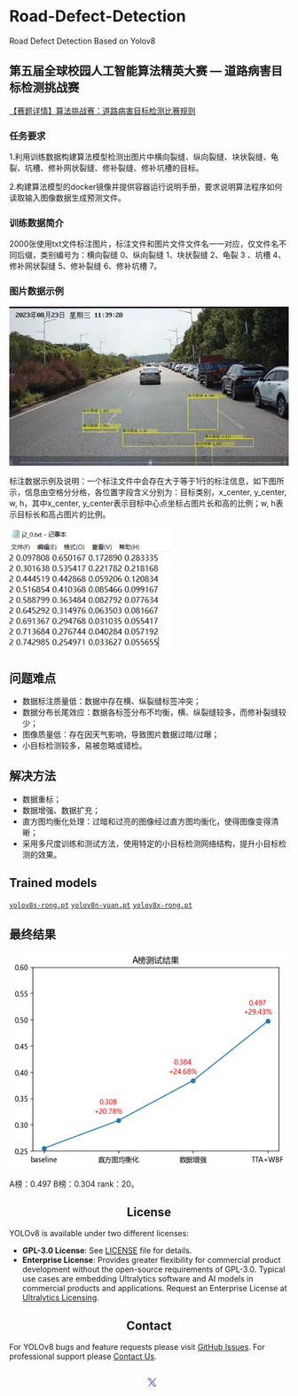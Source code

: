 # Road-Defect-Detection
Road Defect Detection Based on Yolov8

## 第五届全球校园人工智能算法精英大赛 — 道路病害目标检测挑战赛

[【赛题详情】算法挑战赛：道路病害目标检测比赛规则](https://www.saikr.com/c/nd/15206)

### 任务要求

1.利用训练数据构建算法模型检测出图片中横向裂缝、纵向裂缝、块状裂缝、龟裂、坑槽、修补网状裂缝、修补裂缝、修补坑槽的目标。

2.构建算法模型的docker镜像并提供容器运行说明手册，要求说明算法程序如何读取输入图像数据生成预测文件。


### 训练数据简介

2000张使用txt文件标注图片，标注文件和图片文件文件名一一对应，仅文件名不同后缀，类别编号为：横向裂缝 0、纵向裂缝 1、块状裂缝 2、龟裂 3 、坑槽 4、修补网状裂缝 5、修补裂缝 6、修补坑槽 7。


### 图片数据示例

![Sample Image](examples/sample1.png)

标注数据示例及说明：一个标注文件中会存在大于等于1行的标注信息，如下图所示，信息由空格分分格，各位置字段含义分别为：目标类别，x_center, y_center, w, h，其中x_center, y_center表示目标中心点坐标占图片长和高的比例；w, h表示目标长和高占图片的比例。

![Sample Image](examples/label1.png)



## 问题难点

- 数据标注质量低：数据中存在横、纵裂缝标签冲突；
- 数据分布长尾效应：数据各标签分布不均衡，横、纵裂缝较多，而修补裂缝较少；
- 图像质量低：存在因天气影响，导致图片数据过暗/过曝；
- 小目标检测较多，易被忽略或错检。

## 解决方法

- 数据重标；
- 数据增强、数据扩充；
- 直方图均衡化处理：过暗和过亮的图像经过直方图均衡化，使得图像变得清晰；
- 采用多尺度训练和测试方法，使用特定的小目标检测网络结构，提升小目标检测的效果。

## Trained models

[`yolov8s-rong.pt`](https://github.com/LiaoKyle/Road-Defect-Detection/releases/download/YOLOv8-rdd/yolov8s-rong.pt)
[`yolov8n-yuan.pt`](https://github.com/LiaoKyle/Road-Defect-Detection/releases/download/YOLOv8-rdd/yolov8n_yuan.pt)
[`yolov8x-rong.pt`](https://github.com/LiaoKyle/Road-Defect-Detection/releases/download/YOLOv8-rdd/yolov8x-rong.pt)

## 最终结果

![Sample Image](examples/result1.png)

A榜：0.497 B榜：0.304 rank：20。

## <div align="center">License</div>

YOLOv8 is available under two different licenses:

- **GPL-3.0 License**: See [LICENSE](https://github.com/ultralytics/ultralytics/blob/main/LICENSE) file for details.
- **Enterprise License**: Provides greater flexibility for commercial product development without the open-source
  requirements of GPL-3.0. Typical use cases are embedding Ultralytics software and AI models in commercial products and
  applications. Request an Enterprise License at [Ultralytics Licensing](https://ultralytics.com/license).

## <div align="center">Contact</div>

For YOLOv8 bugs and feature requests please visit [GitHub Issues](https://github.com/ultralytics/ultralytics/issues).
For professional support please [Contact Us](https://ultralytics.com/contact).

<br>
<div align="center">
  <a href="https://github.com/ultralytics" style="text-decoration:none;">
    <img src="https://github.com/ultralytics/assets/raw/main/social/logo-social-github.png" width="3%" alt="" /></a>
  <img src="https://github.com/ultralytics/assets/raw/main/social/logo-transparent.png" width="3%" alt="" />
  <a href="https://www.linkedin.com/company/ultralytics" style="text-decoration:none;">
    <img src="https://github.com/ultralytics/assets/raw/main/social/logo-social-linkedin.png" width="3%" alt="" /></a>
  <img src="https://github.com/ultralytics/assets/raw/main/social/logo-transparent.png" width="3%" alt="" />
  <a href="https://twitter.com/ultralytics" style="text-decoration:none;">
    <img src="https://github.com/ultralytics/assets/raw/main/social/logo-social-twitter.png" width="3%" alt="" /></a>
  <img src="https://github.com/ultralytics/assets/raw/main/social/logo-transparent.png" width="3%" alt="" />
  <a href="https://www.producthunt.com/@glenn_jocher" style="text-decoration:none;">
